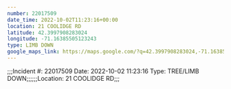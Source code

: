 ```yaml
---
number: 22017509
date_time: 2022-10-02T11:23:16+00:00
location: 21 COOLIDGE RD
latitude: 42.3997908283024
longitude: -71.16385505123243
type: LIMB DOWN
google_maps_link: https://maps.google.com/?q=42.3997908283024,-71.16385505123243
---
```


;;;Incident #: 22017509  Date: 2022-10-02 11:23:16   Type: TREE/LIMB DOWN;;;;;;Location: 21 COOLIDGE RD;;;
